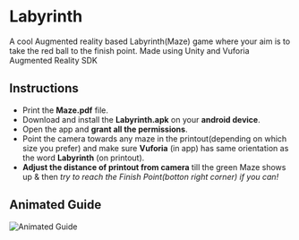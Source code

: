# Labyrinth
A cool Augmented reality based Labyrinth(Maze) game where your aim is to take the red ball to the finish point.
Made using Unity and Vuforia Augmented Reality SDK

## Instructions
* Print the **Maze.pdf** file.  
* Download and install the **Labyrinth.apk** on your **android device**.  
* Open the app and **grant all the permissions**.  
* Point the camera towards any maze in the printout(depending on which size you prefer) and make sure **Vuforia** (in app) has same orientation as the word **Labyrinth** (on printout).  
* **Adjust the distance of printout from camera** till the green Maze shows up & then *try to reach the Finish Point(botton right corner) if you can!*
## Animated Guide
![Animated Guide](https://github.com/NinjaGaurav/Labyrinth/blob/master/GauravMazeDemo.gif)
